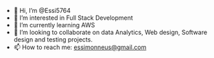 - 👋 Hi, I’m @Essi5764
- 👀 I’m interested in Full Stack Development 
- 🌱 I’m currently learning AWS
- 💞️ I’m looking to collaborate on data Analytics, Web design, Software design and testing projects.
- 📫 How to reach me: essimonneus@gmail.com

<!---
Essi5764/Essi5764 is a ✨ special ✨ repository because its `README.md` (this file) appears on your GitHub profile.
You can click the Preview link to take a look at your changes.
--->
